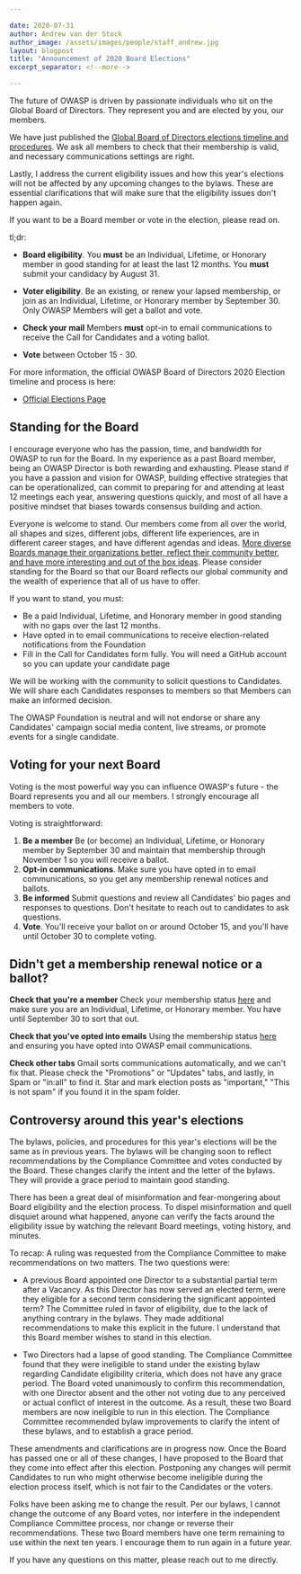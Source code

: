 ```yaml
---

date: 2020-07-31
author: Andrew van der Stock
author_image: /assets/images/people/staff_andrew.jpg
layout: blogpost
title: "Announcement of 2020 Board Elections"
excerpt_separator: <!--more-->

---
```


The future of OWASP is driven by passionate individuals who sit on the Global Board of Directors. They represent you and are elected by you, our members. 

We have just published the [Global Board of Directors elections timeline and procedures](https://owasp.org/www-board/elections/2020_elections). We ask all members to check that their membership is valid, and necessary communications settings are right.

Lastly, I address the current eligibility issues and how this year's elections will not be affected by any upcoming changes to the bylaws. These are essential clarifications that will make sure that the eligibility issues don't happen again. 

If you want to be a Board member or vote in the election, please read on.

<!--more-->
tl;dr:

* **Board eligibility**. You **must** be an Individual, Lifetime, or Honorary member in good standing for at least the last 12 months. You **must** submit your candidacy by August 31.

* **Voter eligibility**. Be an existing, or renew your lapsed membership, or join as an Individual, Lifetime, or Honorary member by September 30. Only OWASP Members will get a ballot and vote. 

* **Check your mail** Members **must** opt-in to email communications to receive the Call for Candidates and a voting ballot.

* **Vote** between October 15 - 30. 

For more information, the official OWASP Board of Directors 2020 Election timeline and process is here:
* [Official Elections Page](https://owasp.org/www-board/elections/2020_elections)

## Standing for the Board 

I encourage everyone who has the passion, time, and bandwidth for OWASP to run for the Board. In my experience as a past Board member, being an OWASP Director is both rewarding and exhausting. Please stand if you have a passion and vision for OWASP, building effective strategies that can be operationalized, can commit to preparing for and attending at least 12 meetings each year, answering questions quickly, and most of all have a positive mindset that biases towards consensus building and action.

Everyone is welcome to stand. Our members come from all over the world, all shapes and sizes, different jobs, different life experiences, are in different career stages, and have different agendas and ideas. [More diverse Boards manage their organizations better, reflect their community better, and have more interesting and out of the box ideas](https://www.councilofnonprofits.org/tools-resources/diversity-nonprofit-boards). Please consider standing for the Board so that our Board reflects our global community and the wealth of experience that all of us have to offer. 

If you want to stand, you must:

* Be a paid Individual, Lifetime, and Honorary member in good standing with no gaps over the last 12 months.  
* Have opted in to email communications to receive election-related notifications from the Foundation
* Fill in the Call for Candidates form fully. You will need a GitHub account so you can update your candidate page

We will be working with the community to solicit questions to Candidates. We will share each Candidates responses to members so that Members can make an informed decision. 

The OWASP Foundation is neutral and will not endorse or share any Candidates' campaign social media content, live streams, or promote events for a single candidate. 

## Voting for your next Board

Voting is the most powerful way you can influence OWASP's future - the Board represents you and all our members. I strongly encourage all members to vote. 

Voting is straightforward: 

1. **Be a member** Be (or become) an Individual, Lifetime, or Honorary member by September 30 and maintain that membership through November 1 so you will receive a ballot. 
2. **Opt-in communications**. Make sure you have opted in to email communications, so you get any membership renewal notices and ballots.
3. **Be informed** Submit questions and review all Candidates' bio pages and responses to questions. Don't hesitate to reach out to candidates to ask questions. 
3. **Vote**. You'll receive your ballot on or around October 15, and you'll have until October 30 to complete voting. 

## Didn't get a membership renewal notice or a ballot? 

**Check that you're a member**  Check your membership status [here](https://owasp.org/manage-membership/) and make sure you are an Individual, Lifetime, or Honorary member. You have until September 30 to sort that out. 

**Check that you've opted into emails** Using the membership status [here](https://owasp.org/manage-membership/) and ensuring you have opted into OWASP email communications. 

**Check other tabs** Gmail sorts communications automatically, and we can't fix that. Please check the "Promotions" or "Updates" tabs, and lastly, in Spam or "in:all" to find it. Star and mark election posts as "important," "This is not spam" if you found it in the spam folder.  

## Controversy around this year's elections

The bylaws, policies, and procedures for this year's elections will be the same as in previous years. The bylaws will be changing soon to reflect recommendations by the Compliance Committee and votes conducted by the Board. These changes clarify the intent and the letter of the bylaws. They will provide a grace period to maintain good standing. 

There has been a great deal of misinformation and fear-mongering about Board eligibility and the election process. To dispel misinformation and quell disquiet around what happened, anyone can verify the facts around the eligibility issue by watching the relevant Board meetings, voting history, and minutes. 

To recap: A ruling was requested from the Compliance Committee to make recommendations on two matters. The two questions were:

* A previous Board appointed one Director to a substantial partial term after a Vacancy. As this Director has now served an elected term, were they eligible for a second term considering the significant appointed term? The Committee ruled in favor of eligibility, due to the lack of anything contrary in the bylaws. They made additional recommendations to make this explicit in the future. I understand that this Board member wishes to stand in this election. 

* Two Directors had a lapse of good standing. The Compliance Committee found that they were ineligible to stand under the existing bylaw regarding Candidate eligibility criteria, which does not have any grace period. The Board voted unanimously to confirm this recommendation, with one Director absent and the other not voting due to any perceived or actual conflict of interest in the outcome. As a result, these two Board members are now ineligible to run in this election. The Compliance Committee recommended bylaw improvements to clarify the intent of these bylaws, and to establish a grace period. 

These amendments and clarifications are in progress now. Once the Board has passed one or all of these changes, I have proposed to the Board that they come into effect after this election. Postponing any changes will permit Candidates to run who might otherwise become ineligible during the election process itself, which is not fair to the Candidates or the voters.

Folks have been asking me to change the result. Per our bylaws, I cannot change the outcome of any Board votes, nor interfere in the independent Compliance Committee process, nor change or reverse their recommendations. These two Board members have one term remaining to use within the next ten years. I encourage them to run again in a future year. 

If you have any questions on this matter, please reach out to me directly. 
